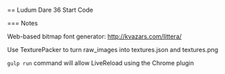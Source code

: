 == Ludum Dare 36 Start Code

=== Notes

Web-based bitmap font generator: http://kvazars.com/littera/

Use TexturePacker to turn raw_images into textures.json and textures.png

`gulp run` command will allow LiveReload using the Chrome plugin